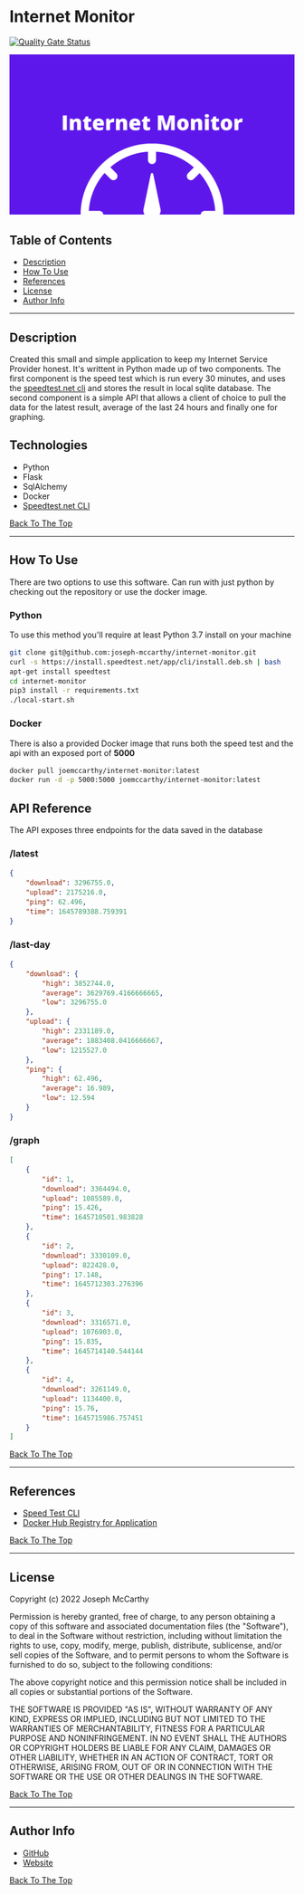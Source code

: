 # Internet Monitor

[![Quality Gate Status](https://sonarcloud.io/api/project_badges/measure?project=joseph-mccarthy_internet-monitor&metric=alert_status)](https://sonarcloud.io/summary/new_code?id=joseph-mccarthy_internet-monitor)

![Project Image](banner.png)

## Table of Contents

- [Description](#description)
- [How To Use](#how-to-use)
- [References](#references)
- [License](#license)
- [Author Info](#author-info)

---

## Description

Created this small and simple application to keep my Internet Service Provider honest. It's writtent in Python made up of two components. The first component is the speed test which is run every 30 minutes, and uses the [speedtest.net cli](https://www.speedtest.net/apps/cli) and stores the result in local sqlite database. The second component is a simple API that allows a client of choice to pull the data for the latest result, average of the last 24 hours and finally one for graphing.

## Technologies

- Python
- Flask
- SqlAlchemy
- Docker
- [Speedtest.net CLI](https://www.speedtest.net/apps/cli)

[Back To The Top](#internet-monitor)

---

## How To Use

There are two options to use this software. Can run with just python by checking out the repository or use the docker image.

### Python

To use this method you'll require at least Python 3.7 install on your machine

```sh
git clone git@github.com:joseph-mccarthy/internet-monitor.git
curl -s https://install.speedtest.net/app/cli/install.deb.sh | bash
apt-get install speedtest
cd internet-monitor
pip3 install -r requirements.txt
./local-start.sh
```

### Docker

There is also a provided Docker image that runs both the speed test and the api with an exposed port of **5000**

```sh
docker pull joemccarthy/internet-monitor:latest
docker run -d -p 5000:5000 joemccarthy/internet-monitor:latest
```

## API Reference

The API exposes three endpoints for the data saved in the database

### /latest

```json
{
    "download": 3296755.0,
    "upload": 2175216.0,
    "ping": 62.496,
    "time": 1645789388.759391
}
```

### /last-day

```json
{
    "download": {
        "high": 3852744.0,
        "average": 3629769.4166666665,
        "low": 3296755.0
    },
    "upload": {
        "high": 2331189.0,
        "average": 1883408.0416666667,
        "low": 1215527.0
    },
    "ping": {
        "high": 62.496,
        "average": 16.989,
        "low": 12.594
    }
}
```

### /graph

```json
[
    {
        "id": 1,
        "download": 3364494.0,
        "upload": 1085589.0,
        "ping": 15.426,
        "time": 1645710501.983828
    },
    {
        "id": 2,
        "download": 3330109.0,
        "upload": 822428.0,
        "ping": 17.148,
        "time": 1645712303.276396
    },
    {
        "id": 3,
        "download": 3316571.0,
        "upload": 1076903.0,
        "ping": 15.835,
        "time": 1645714140.544144
    },
    {
        "id": 4,
        "download": 3261149.0,
        "upload": 1134400.0,
        "ping": 15.76,
        "time": 1645715986.757451
    }
]
```

[Back To The Top](#internet-monitor)

---

## References

- [Speed Test CLI](https://www.speedtest.net/apps/cli)
- [Docker Hub Registry for Application](https://hub.docker.com/r/joemccarthy/internet-monitor)

[Back To The Top](#internet-monitor)

---

## License

Copyright (c) 2022 Joseph McCarthy

Permission is hereby granted, free of charge, to any person obtaining a copy
of this software and associated documentation files (the "Software"), to deal
in the Software without restriction, including without limitation the rights
to use, copy, modify, merge, publish, distribute, sublicense, and/or sell
copies of the Software, and to permit persons to whom the Software is
furnished to do so, subject to the following conditions:

The above copyright notice and this permission notice shall be included in all
copies or substantial portions of the Software.

THE SOFTWARE IS PROVIDED "AS IS", WITHOUT WARRANTY OF ANY KIND,
EXPRESS OR IMPLIED, INCLUDING BUT NOT LIMITED TO THE WARRANTIES OF
MERCHANTABILITY, FITNESS FOR A PARTICULAR PURPOSE AND NONINFRINGEMENT.
IN NO EVENT SHALL THE AUTHORS OR COPYRIGHT HOLDERS BE LIABLE FOR ANY CLAIM,
DAMAGES OR OTHER LIABILITY, WHETHER IN AN ACTION OF CONTRACT, TORT OR
OTHERWISE, ARISING FROM, OUT OF OR IN CONNECTION WITH THE SOFTWARE OR THE USE
OR OTHER DEALINGS IN THE SOFTWARE.

[Back To The Top](#internet-monitor)

---

## Author Info

- [GitHub](https://github.com/joseph-mccarthy)
- [Website](https://joseph-mccarthy.github.io/)

[Back To The Top](#internet-monitor)
